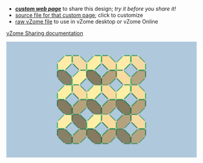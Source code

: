 
 - [***custom web page***][post] to share this design; *try it before you share it!*
 - [source file for that custom page][source]; click to customize
 - [raw vZome file][raw] to use in vZome desktop or vZome Online

[vZome Sharing documentation](https://vzome.github.io/vzome/sharing.html#how-it-works)

![Image](<Muoctahedreon.png>)


[post]: <https://John-Kostick.github.io/vzome-sharing/2022/01/02/Muoctahedreon-11-15-42.html>
[source]: <https://github.com/John-Kostick/vzome-sharing/edit/main/_posts/2022-01-02-Muoctahedreon-11-15-42.md>
[raw]: <https://raw.githubusercontent.com/John-Kostick/vzome-sharing/main/2022/01/02/11-15-42-Muoctahedreon/Muoctahedreon.vZome>